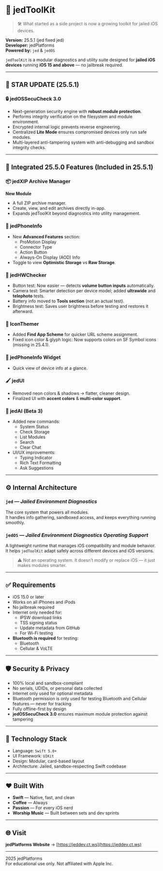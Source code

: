 # 🧰 jedToolKit

> 🛠️ What started as a side project is now a growing toolkit for jailed iOS devices.

**Version:** 25.5.1 (jed fixed jed)\
**Developer:** jedPlatforms\
**Powered by:** `jed` & `jedOS`

`jedToolKit` is a modular diagnostics and utility suite designed for **jailed iOS devices** running **iOS 15 and above** — no jailbreak required.

---

## 🌟 STAR UPDATE (25.5.1)

### 🔒 **jedOSSecuCheck 3.0**

- Next-generation security engine with **robust module protection**.  
- Performs integrity verification on the filesystem and module environment.  
- Encrypted internal logic prevents reverse engineering.  
- Centralized **Lite Mode** ensures compromised devices only run safe modules.  
- Multi-layered anti-tampering system with anti-debugging and sandbox integrity checks.

---

## 🧩 Integrated 25.5.0 Features (Included in 25.5.1)

### 📦 **jedXIP Archive Manager**
**New Module**

- A full ZIP archive manager.
- Create, view, and edit archives directly in-app.
- Expands jedToolKit beyond diagnostics into utility management.


### 📱 **jedPhoneInfo**

- New **Advanced Features** section:
  - ProMotion Display
  - Connector Type
  - Action Button
  - Always-On Display (AOD) Info
- Toggle to view **Optimistic Storage** vs **Raw Storage**.

### 🔧 **jedHWChecker**

- Button test: Now easier — detects **volume button inputs** automatically.
- Camera test: Smarter detection per device model; added **ultrawide** and **telephoto** tests.
- Battery info moved to **Tools section** (not an actual test).
- Brightness test: Saves user brightness before testing and restores it afterward.

### 🎨 **IconThemer**

- Added **Find App Scheme** for quicker URL scheme assignment.
- Fixed icon color & glyph logic: Now supports colors on SF Symbol icons (missing in 25.4.1).

### 📲 **jedPhoneInfo Widget**

- Quick view of device info at a glance.

### 🖌️ **jedUI**

- Removed neon colors & shadows → flatter, cleaner design.
- Finalized UI with **accent colors** & **multi-color support**.

### 🤖 **jedAI (Beta 3)**

- Added new commands:
  - System Status
  - Check Storage
  - List Modules
  - Search
  - Clear Chat
- UI/UX improvements:
  - Typing Indicator
  - Rich Text Formatting
  - Ask Suggestions

---

## ⚙️ Internal Architecture

### `jed` — *Jailed Environment Diagnostics*

The core system that powers all modules.\
It handles info gathering, sandboxed access, and keeps everything running smoothly.

### `jedOS` — *Jailed Environment Diagnostics Operating Support*

A lightweight runtime that manages iOS compatibility and module behavior.\
It helps `jedToolKit` adapt safely across different devices and iOS versions.

> ⚠️ Not an operating system. It doesn’t modify or replace iOS — it just makes modules smarter.

---

## ✅ Requirements

- iOS 15.0 or later
- Works on all iPhones and iPods
- No jailbreak required
- Internet only needed for:
  - IPSW download links
  - TSS signing status
  - Update metadata from GitHub
  - For Wi-Fi testing
- **Bluetooth is required** for testing:
  - Bluetooth
  - Cellular & VoLTE

---

## 🛡️ Security & Privacy

- 100% local and sandbox-compliant
- No serials, UDIDs, or personal data collected
- Internet only used for optional metadata
- Bluetooth permission is only used for testing Bluetooth and Cellular features — never for tracking
- Fully offline-first by design
- **jedOSSecuCheck 3.0** ensures maximum module protection against tampering

---

## 🧪 Technology Stack

- Language: `Swift 5.0+`
- UI Framework: `UIKit`
- Design: Modular, card-based layout
- Architecture: Jailed, sandbox-respecting Swift codebase

---

## ❤️ Built With

- **Swift** — Native, fast, and clean
- **Coffee** — Always
- **Passion** — For every iOS nerd
- **Worship Music** — Built between sets and dev sprints

---

## 🌐 Visit

**jedPlatforms Website** → [https://jeddev.ct.ws](https://jeddev.ct.ws)

---

2025 jedPlatforms\
For educational use only. Not affiliated with Apple Inc.
